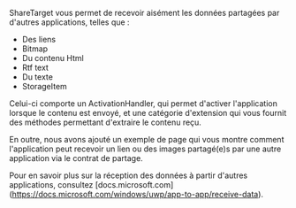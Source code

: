 ﻿ShareTarget vous permet de recevoir aisément les données partagées par d'autres applications, telles que :

  * Des liens
  * Bitmap
  * Du contenu Html
  * Rtf text
  * Du texte
  * StorageItem

Celui-ci comporte un ActivationHandler, qui permet d'activer l'application lorsque le contenu est envoyé, et une catégorie d'extension qui vous fournit des méthodes permettant d'extraire le contenu reçu.

En outre, nous avons ajouté un exemple de page qui vous montre comment l'application peut recevoir un lien ou des images partagé(e)s par une autre application via le contrat de partage.

Pour en savoir plus sur la réception des données à partir d'autres applications, consultez [docs.microsoft.com] (https://docs.microsoft.com/windows/uwp/app-to-app/receive-data).